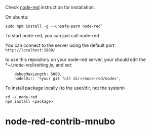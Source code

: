 Check [node-red](http://nodered.org/docs/getting-started/installation.html) instruction for installation.

On ubuntu:
```
sudo npm install -g --unsafe-perm node-red`
```

To start node-red, you can just call node-red

You can connect to the server using the default port:
`http://localhost:1880/`


to use this repository on your node-red server, your should edit the **~/.node-red/setting.js*, and set:
```
    debugMaxLength: 5000,
    nodesDir: '<your git full dir>/node-red/nodes',
```

To install package locally (to the user/dir, not the system)
```
cd ~/.node-red
npm install <package>
```
# node-red-contrib-mnubo
